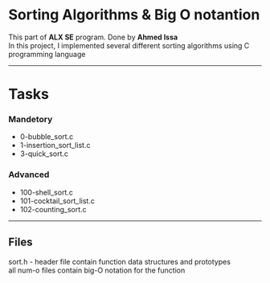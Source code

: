 # Sorting Algorithms & Big O notantion  
This part of **ALX SE** program. Done by **Ahmed Issa**  
In this project, I implemented several different sorting algorithms using C programming language  
***
# Tasks  
### Mandetory  
- 0-bubble_sort.c   
- 1-insertion_sort_list.c  
- 3-quick_sort.c   

### Advanced  
- 100-shell_sort.c   
- 101-cocktail_sort_list.c  
- 102-counting_sort.c  
---
## Files
sort.h - header file contain function data structures and prototypes   
all num-o files contain big-O notation for the function   
